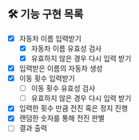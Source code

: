 ## 🛠️ 기능 구현 목록

- [x] 자동차 이름 입력받기
  - [x] 자동차 이름 유효성 검사
  - [x] 유효하지 않은 경우 다시 입력 받기
- [x] 입력받은 이름의 자동차 생성
- [x] 이동 횟수 입력받기
  - [ ] 이동 횟수 유효성 검사
  - [ ] 유효하지 않은 경우 다시 입력 받기
- [x] 입력한 횟수 만큼 전진 혹은 정지 진행
- [x] 랜덤한 숫자를 통해 전진 판별
- [ ] 결과 출력
